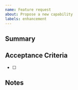 ```yaml
---
name: Feature request
about: Propose a new capability
labels: enhancement
---
```


## Summary

## Acceptance Criteria
- [ ] 

## Notes

